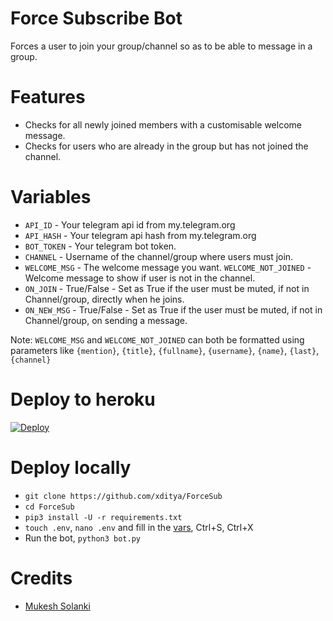 # Force Subscribe Bot
Forces a user to join your group/channel so as to be able to message in a group.

# Features
- Checks for all newly joined members with a customisable welcome message.
- Checks for users who are already in the group but has not joined the channel.

# Variables
- `API_ID` - Your telegram api id from my.telegram.org
- `API_HASH` - Your telegram api hash from my.telegram.org
- `BOT_TOKEN` - Your telegram bot token.
- `CHANNEL` - Username of the channel/group where users must join.
- `WELCOME_MSG` - The welcome message you want.
`WELCOME_NOT_JOINED` - Welcome message to show if user is not in the channel.
- `ON_JOIN` - True/False - Set as True if the user must be muted, if not in Channel/group, directly when he joins.
- `ON_NEW_MSG` - True/False - Set as True if the user must be muted, if not in Channel/group, on sending a message.

Note: `WELCOME_MSG` and `WELCOME_NOT_JOINED` can both be formatted using parameters like `{mention}`, `{title}`, `{fullname}`, `{username}`, `{name}`, `{last}`, `{channel}`

# Deploy to heroku
[![Deploy](https://www.herokucdn.com/deploy/button.svg)](https://heroku.com/deploy)

# Deploy locally
- `git clone https://github.com/xditya/ForceSub`
- `cd ForceSub`
- `pip3 install -U -r requirements.txt`
- `touch .env`,  `nano .env` and fill in the [vars](.env.sample), Ctrl+S, Ctrl+X
- Run the bot, `python3 bot.py`

# Credits
- [Mukesh Solanki](https//mkspali.me/tg)
